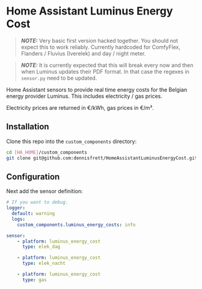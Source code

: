 # Home Assistant Luminus Energy Cost

> **_NOTE:_** Very basic first version hacked together. You should not expect this to work reliably. Currently hardcoded for ComfyFlex, Flanders / Fluvius (Iverelek) and day / night meter.

> **_NOTE:_** It is currently expected that this will break every now and then when Luminus updates their PDF format. In that case the regexes in `sensor.py` need to be updated.

Home Assistant sensors to provide real time energy costs for the Belgian energy provider Luminus. This includes electricity / gas prices.

Electricity prices are returned in €/kWh, gas prices in €/m³. 

## Installation

Clone this repo into the `custom_components` directory:

```sh
cd [HA_HOME]/custom_components
git clone git@github.com:dennisfrett/HomeAssistantLuminusEnergyCost.git luminus_energy_cost
```

## Configuration

Next add the sensor definition:

```yaml
# If you want to debug.
logger:
  default: warning
  logs:
    custom_components.luminus_energy_costs: info

sensor:
    - platform: luminus_energy_cost
      type: elek_dag

    - platform: luminus_energy_cost
      type: elek_nacht

    - platform: luminus_energy_cost
      type: gas
```
